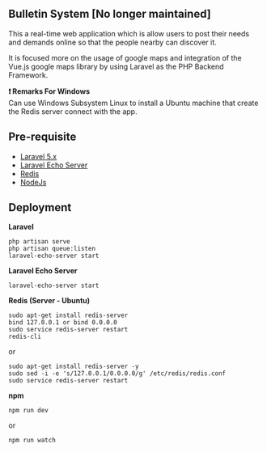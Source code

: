 ## Bulletin System [No longer maintained]

This a real-time web application which is allow users to post their needs and demands online so that the people nearby can discover it.

It is focused more on the usage of google maps and integration of the Vue.js google maps library by using Laravel as the PHP Backend Framework.

**:heavy_exclamation_mark: Remarks For Windows**  
Can use Windows Subsystem Linux to install a Ubuntu machine that create the Redis server connect with the app.  

## Pre-requisite

* [Laravel 5.x](https://laravel.com/docs/master)  
* [Laravel Echo Server](https://github.com/tlaverdure/laravel-echo-server)  
* [Redis](https://redis.io/)  
* [NodeJs](https://nodejs.org/en/)  

## Deployment

**Laravel**
```
php artisan serve  
php artisan queue:listen  
laravel-echo-server start
```
**Laravel Echo Server**
```
laravel-echo-server start
```
**Redis (Server - Ubuntu)**
```
sudo apt-get install redis-server
bind 127.0.0.1 or bind 0.0.0.0
sudo service redis-server restart
redis-cli
```
or
```
sudo apt-get install redis-server -y  
sudo sed -i -e 's/127.0.0.1/0.0.0.0/g' /etc/redis/redis.conf  
sudo service redis-server restart  
```
**npm**
```
npm run dev
```
or
```
npm run watch
```
